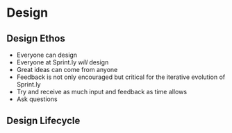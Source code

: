 # Design

## Design Ethos
* Everyone can design
* Everyone at Sprint.ly *will* design
* Great ideas can come from anyone
* Feedback is not only encouraged but critical for the iterative evolution of Sprint.ly
* Try and receive as much input and feedback as time allows
* Ask questions


## Design Lifecycle
